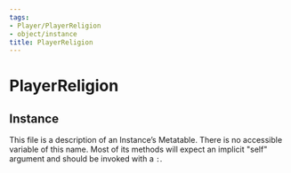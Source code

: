 ```yaml
---
tags:
- Player/PlayerReligion
- object/instance
title: PlayerReligion
---
```

# PlayerReligion
## Instance
This file is a description of an Instance’s Metatable. There is no accessible variable of this name. Most of its methods will expect an implicit "self" argument and should be invoked with a `:`.
